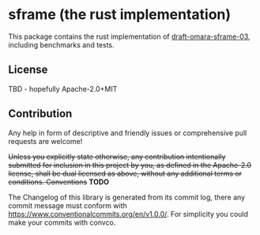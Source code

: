 sframe (the rust implementation)
======

This package contains the rust implementation of [draft-omara-sframe-03](https://datatracker.ietf.org/doc/html/draft-omara-sframe-03), including benchmarks and tests.


## License
TBD - hopefully Apache-2.0+MIT

## Contribution

Any help in form of descriptive and friendly issues or comprehensive pull requests are welcome!

<s>Unless you explicitly state otherwise, any contribution intentionally submitted for inclusion in this project by you, as defined in the Apache-2.0 license, shall be dual licensed as above, without any additional terms or conditions.
Conventions</s> **TODO**

The Changelog of this library is generated from its commit log, there any commit message must conform with https://www.conventionalcommits.org/en/v1.0.0/. For simplicity you could make your commits with convco.